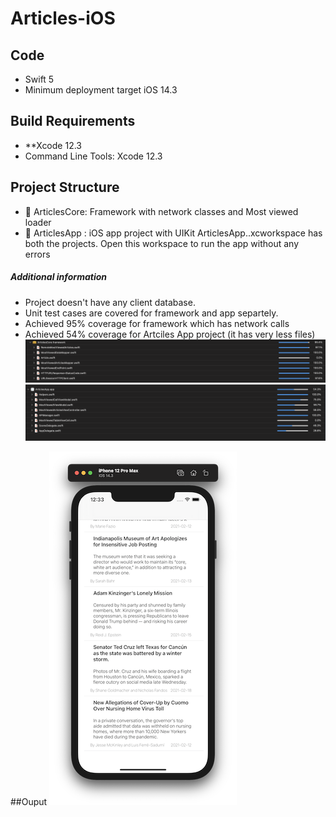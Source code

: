 # Articles-iOS

## Code
- Swift 5
- Minimum deployment target iOS 14.3

## Build Requirements
 - **Xcode 12.3
 - Command Line Tools: Xcode 12.3

## Project Structure
- 📁 ArticlesCore:  Framework with network classes and Most viewed loader
- 📁 ArticlesApp : iOS app project with UIKit
ArticlesApp..xcworkspace has both the projects. Open this workspace to run the app without any errors

##### Additional information
- Project doesn't have any client database.
- Unit test cases are covered for framework and app separtely. 
- Achieved 95% coverage for framework which has network calls 
- Achieved  54% coverage for Artciles App project (it has very less files)
![alt text](https://github.com/arun6207/Articles-iOS/blob/main/image_framework_coverage.png)
![alt text](https://github.com/arun6207/Articles-iOS/blob/main/image_app_coverage.png)

##Ouput
![alt text](https://github.com/arun6207/Articles-iOS/blob/main/image-output.png)

